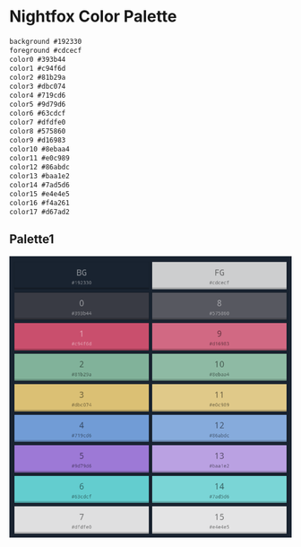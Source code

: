 # Nightfox Color Palette

```
background #192330
foreground #cdcecf
color0 #393b44
color1 #c94f6d
color2 #81b29a
color3 #dbc074
color4 #719cd6
color5 #9d79d6
color6 #63cdcf
color7 #dfdfe0
color8 #575860
color9 #d16983
color10 #8ebaa4
color11 #e0c989
color12 #86abdc
color13 #baa1e2
color14 #7ad5d6
color15 #e4e4e5
color16 #f4a261
color17 #d67ad2
```

## Palette1

![palette1](./assets/nightfox-palette1.png)
